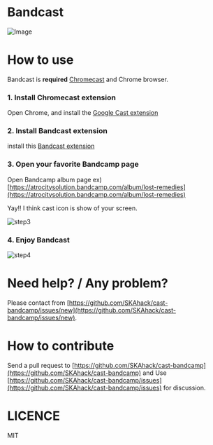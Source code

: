 # Bandcast

![Image](https://cloud.githubusercontent.com/assets/76637/5417532/d02a0ad8-827d-11e4-8441-ce1104c87804.jpg)

# How to use

Bandcast is **required** [Chromecast](https://www.google.com/intl/en/chrome/devices/chromecast/) and Chrome browser.

### 1. Install Chromecast extension

Open Chrome, and install the [Google Cast extension](https://chrome.google.com/webstore/detail/google-cast/boadgeojelhgndaghljhdicfkmllpafd?hl=en)

### 2. Install Bandcast extension

install this [Bandcast extension](https://chrome.google.com/webstore/detail/bandcast/jlbdldmegomhlplbfkinpkfffdhcpdmm)

### 3. Open your favorite Bandcamp page

Open Bandcamp album page ex) [https://atrocitysolution.bandcamp.com/album/lost-remedies](https://atrocitysolution.bandcamp.com/album/lost-remedies)

Yay!! I think cast icon is show of your screen.

![step3](https://cloud.githubusercontent.com/assets/76637/5457663/abf3002e-858f-11e4-90ca-248a76a3ae05.png)

### 4. Enjoy Bandcast

![step4](https://cloud.githubusercontent.com/assets/76637/5457665/af05ee16-858f-11e4-9a8a-f58214b29764.jpg)

# Need help? / Any problem?

Please contact from [https://github.com/SKAhack/cast-bandcamp/issues/new](https://github.com/SKAhack/cast-bandcamp/issues/new).

# How to contribute

Send a pull request to [https://github.com/SKAhack/cast-bandcamp](https://github.com/SKAhack/cast-bandcamp) and Use [https://github.com/SKAhack/cast-bandcamp/issues](https://github.com/SKAhack/cast-bandcamp/issues) for discussion.

# LICENCE

MIT
